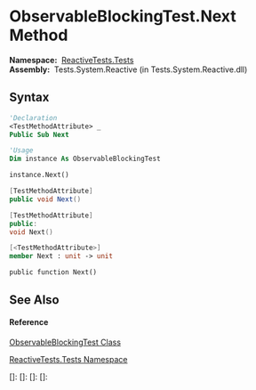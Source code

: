 # ObservableBlockingTest.Next Method

**Namespace:**  [ReactiveTests.Tests](ReactiveTests.Tests\ReactiveTests.Tests.md)  
**Assembly:**  Tests.System.Reactive (in Tests.System.Reactive.dll)

## Syntax

```vb
'Declaration
<TestMethodAttribute> _
Public Sub Next
```

```vb
'Usage
Dim instance As ObservableBlockingTest

instance.Next()
```

```csharp
[TestMethodAttribute]
public void Next()
```

```c++
[TestMethodAttribute]
public:
void Next()
```

```fsharp
[<TestMethodAttribute>]
member Next : unit -> unit 
```

```jscript
public function Next()
```

## See Also

#### Reference

[ObservableBlockingTest Class](ObservableBlockingTest\ObservableBlockingTest.md)

[ReactiveTests.Tests Namespace](ReactiveTests.Tests\ReactiveTests.Tests.md)

[]: 
[]: 
[]: 
[]: 